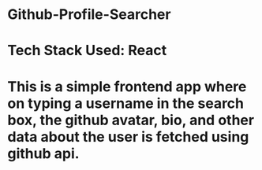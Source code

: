 # Github-Profile-Searcher
# Tech Stack Used: React
# This is a simple frontend app where on typing a username in the search box, the github avatar, bio, and other data about the user is fetched using github api.
